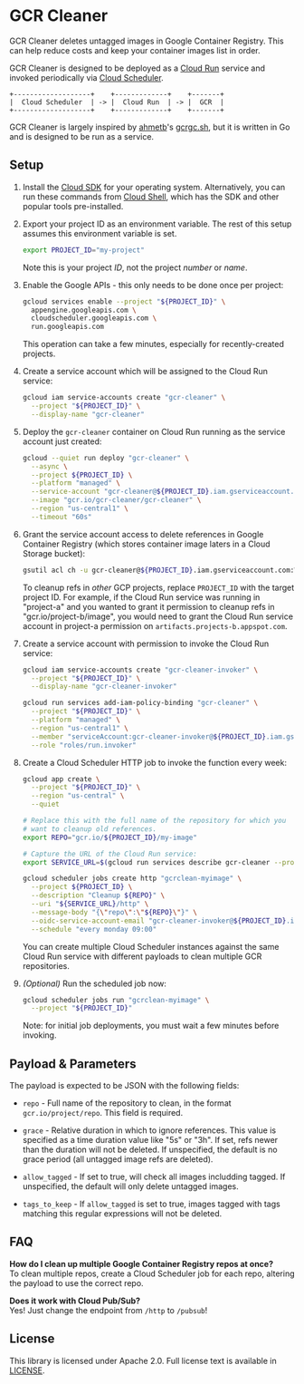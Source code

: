 # GCR Cleaner

GCR Cleaner deletes untagged images in Google Container Registry. This can help
reduce costs and keep your container images list in order.

GCR Cleaner is designed to be deployed as a [Cloud Run][cloud-run] service and
invoked periodically via [Cloud Scheduler][cloud-scheduler].

```text
+-------------------+    +-------------+    +-------+
|  Cloud Scheduler  | -> |  Cloud Run  | -> |  GCR  |
+-------------------+    +-------------+    +-------+
```

GCR Cleaner is largely inspired by [ahmetb](https://twitter.com/ahmetb)'s
[gcrgc.sh][gcrgc.sh], but it is written in Go and is designed to be run as a
service.


## Setup

1. Install the [Cloud SDK][cloud-sdk] for your operating system. Alternatively,
   you can run these commands from [Cloud Shell][cloud-shell], which has the SDK
   and other popular tools pre-installed.

1. Export your project ID as an environment variable. The rest of this setup
   assumes this environment variable is set.

   ```sh
   export PROJECT_ID="my-project"
   ```

   Note this is your project _ID_, not the project _number_ or _name_.

1. Enable the Google APIs - this only needs to be done once per project:

    ```sh
    gcloud services enable --project "${PROJECT_ID}" \
      appengine.googleapis.com \
      cloudscheduler.googleapis.com \
      run.googleapis.com
    ```

    This operation can take a few minutes, especially for recently-created
    projects.

1. Create a service account which will be assigned to the Cloud Run service:

    ```sh
    gcloud iam service-accounts create "gcr-cleaner" \
      --project "${PROJECT_ID}" \
      --display-name "gcr-cleaner"
    ```

1. Deploy the `gcr-cleaner` container on Cloud Run running as the service
   account just created:

    ```sh
    gcloud --quiet run deploy "gcr-cleaner" \
      --async \
      --project ${PROJECT_ID} \
      --platform "managed" \
      --service-account "gcr-cleaner@${PROJECT_ID}.iam.gserviceaccount.com" \
      --image "gcr.io/gcr-cleaner/gcr-cleaner" \
      --region "us-central1" \
      --timeout "60s"
    ```

1. Grant the service account access to delete references in Google Container
   Registry (which stores container image laters in a Cloud Storage bucket):

    ```sh
    gsutil acl ch -u gcr-cleaner@${PROJECT_ID}.iam.gserviceaccount.com:W gs://artifacts.${PROJECT_ID}.appspot.com
    ```

    To cleanup refs in _other_ GCP projects, replace `PROJECT_ID` with the
    target project ID. For example, if the Cloud Run service was running in
    "project-a" and you wanted to grant it permission to cleanup refs in
    "gcr.io/project-b/image", you would need to grant the Cloud Run service
    account in project-a permission on `artifacts.projects-b.appspot.com`.

1. Create a service account with permission to invoke the Cloud Run service:

    ```sh
    gcloud iam service-accounts create "gcr-cleaner-invoker" \
      --project "${PROJECT_ID}" \
      --display-name "gcr-cleaner-invoker"
    ```

    ```sh
    gcloud run services add-iam-policy-binding "gcr-cleaner" \
      --project "${PROJECT_ID}" \
      --platform "managed" \
      --region "us-central1" \
      --member "serviceAccount:gcr-cleaner-invoker@${PROJECT_ID}.iam.gserviceaccount.com" \
      --role "roles/run.invoker"
    ```

1. Create a Cloud Scheduler HTTP job to invoke the function every week:

    ```sh
    gcloud app create \
      --project "${PROJECT_ID}" \
      --region "us-central" \
      --quiet
    ```

    ```sh
    # Replace this with the full name of the repository for which you
    # want to cleanup old references.
    export REPO="gcr.io/${PROJECT_ID}/my-image"
    ```

    ```sh
    # Capture the URL of the Cloud Run service:
    export SERVICE_URL=$(gcloud run services describe gcr-cleaner --project "${PROJECT_ID}" --platform "managed" --region "us-central1" --format 'value(status.url)')
    ```

    ```sh
    gcloud scheduler jobs create http "gcrclean-myimage" \
      --project ${PROJECT_ID} \
      --description "Cleanup ${REPO}" \
      --uri "${SERVICE_URL}/http" \
      --message-body "{\"repo\":\"${REPO}\"}" \
      --oidc-service-account-email "gcr-cleaner-invoker@${PROJECT_ID}.iam.gserviceaccount.com" \
      --schedule "every monday 09:00"
    ```

    You can create multiple Cloud Scheduler instances against the same Cloud Run
    service with different payloads to clean multiple GCR repositories.

1. _(Optional)_ Run the scheduled job now:

    ```sh
    gcloud scheduler jobs run "gcrclean-myimage" \
      --project "${PROJECT_ID}"
    ```

    Note: for initial job deployments, you must wait a few minutes before
    invoking.


## Payload &amp; Parameters

The payload is expected to be JSON with the following fields:

- `repo` - Full name of the repository to clean, in the format
  `gcr.io/project/repo`. This field is required.

- `grace` - Relative duration in which to ignore references. This value is
  specified as a time duration value like "5s" or "3h". If set, refs newer than
  the duration will not be deleted. If unspecified, the default is no grace
  period (all untagged image refs are deleted).

- `allow_tagged` - If set to true, will check all images includding tagged.
  If unspecified, the default will only delete untagged images.

- `tags_to_keep` - If `allow_tagged` is set to true, images tagged with tags 
  matching this regular expressions will not be deleted. 

## FAQ

**How do I clean up multiple Google Container Registry repos at once?**
<br>
To clean multiple repos, create a Cloud Scheduler job for each repo, altering
the payload to use the correct repo.

**Does it work with Cloud Pub/Sub?**
<br>
Yes! Just change the endpoint from `/http` to `/pubsub`!

## License

This library is licensed under Apache 2.0. Full license text is available in
[LICENSE](https://github.com/sethvargo/gcr-cleaner/tree/master/LICENSE).

[cloud-build]: https://cloud.google.com/build/
[cloud-pubsub]: https://cloud.google.com/pubsub/
[cloud-run]: https://cloud.google.com/run/
[cloud-scheduler]: https://cloud.google.com/scheduler/
[cloud-shell]: https://cloud.google.com/shell
[cloud-sdk]: https://cloud.google.com/sdk
[gcrgc.sh]: https://gist.github.com/ahmetb/7ce6d741bd5baa194a3fac6b1fec8bb7
[gcr-cleaner-godoc]: https://godoc.org/github.com/sethvargo/gcr-cleaner/pkg/gcrcleaner
